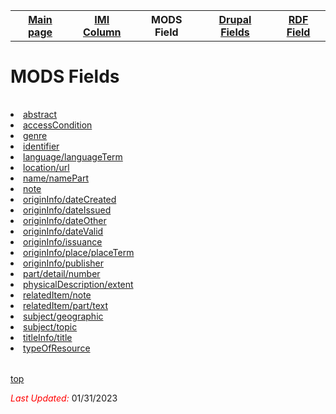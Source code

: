 <!DOCTYPE html>
<html>
<body>
<table style="width:100%">
  <tr>
    <th><a href="index.md">Main page</a></th>
	<th><a href="IMI.md">IMI Column</a></th>
    <th>MODS Field</th>
	<th><a href="DrupalFields.md">Drupal Fields</a></th>
    <th><a href="RDF.md">RDF Field</a></th>
  </tr>
<table>



<h1 id="top">MODS Fields</h1>
<table>
	<tr>
		<li><a href="mods.abstract.md">abstract</a></li>
		<li><a href="mods.access_condition.md">accessCondition</a></li>
		<li><a href="mods.genre.md">genre</a></li>
		<li><a href="MODS.identifier.md">identifier</a></li>
		<li><a href="mods.language.languageTerm.md">language/languageTerm</a></li>
		<li><a href="mods.location.url.md">location/url</a></li>
		<li><a href="mods.name.md">name/namePart</a></li>
		<li><a href="mods.note.md">note</a></li>
		<li><a href="mods.originInfo.dateCreated.md">originInfo/dateCreated</a></li>
		<li><a href="mods.originInfo_dateIssued.md">originInfo/dateIssued</a></li>
		<li><a href="mods.originInfo_dateOther.md">originInfo/dateOther</a></li>
		<li><a href="mods.originInfo_dateValid.md">originInfo/dateValid</a></li>
		<li><a href="mods.originInfo_dateValid.md">originInfo/issuance</a></li>
		<li><a href="mods.originInfo_place_placeTerm.md">originInfo/place/placeTerm</a></li>
		<li><a href="mods.originInfo_publisher.md">originInfo/publisher</a></li>
		<li><a href="mods.part_detail_number.md">part/detail/number</a></li>
		<li><a href="mods.physicalDescription.extent.md">physicalDescription/extent</a></li>
		<li><a href="mods.note.md">relatedItem/note</a></li>
		<li><a href="mods.relatedItem.part.text.md">relatedItem/part/text</a></li>
		<li><a href="mods.subject_geographic.md">subject/geographic</a></li>
		<li><a href="mods.subject.topic.md">subject/topic</a></li>
		<li><a href="mods.titleInfo.title.md">titleInfo/title</a></li>
		<li><a href="mods.typeOfResource.md">typeOfResource</a></li>
	</tr>
</table>

	
<p><a href="#top">top</a></p>

<p><font color="red"><i>Last Updated: </i></font>01/31/2023</p>
</dl>
</html>
